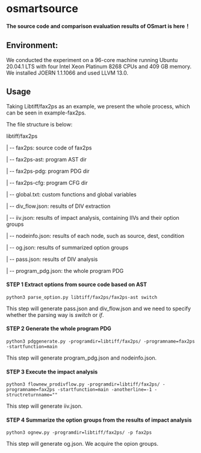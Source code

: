 # osmartsource
**The source code and comparison evaluation results of OSmart is here！**

## Environment: 
We conducted the experiment on a 96-core machine running Ubuntu 20.04.1 LTS with four Intel Xeon Platinum 8268 CPUs and 409 GB memory. We installed JOERN 1.1.1066 and used LLVM 13.0.

## Usage

Taking Libtiff/fax2ps as an example, we present the whole process, which can be seen in example-fax2ps.

The file structure is below:

libtiff/fax2ps

  | -- fax2ps: source code of fax2ps
  
  | -- fax2ps-ast: program AST dir
  
  | -- fax2ps-pdg: program PDG dir

  | -- fax2ps-cfg: program CFG dir

  | -- global.txt: custom functions and global variables 

  | -- div_flow.json: results of DIV extraction

  | -- iiv.json: results of impact analysis, containing IIVs and their option groups

  | -- nodeinfo.json: results of each node, such as source, dest, condition

  | -- og.json: results of summarized option groups

  | -- pass.json: results of DIV analysis

  | -- program_pdg.json: the whole program PDG

#### STEP 1 Extract options from source code based on AST
```
python3 parse_option.py libtiff/fax2ps/fax2ps-ast switch
```
This step will generate pass.json and div_flow.json and we need to specify whether the parsing way is *switch* or *if*.
#### STEP 2 Generate the whole program PDG 
```
python3 pdggenerate.py -programdir=libtiff/fax2ps/ -programname=fax2ps -startfunction=main
```
This step will generate program_pdg.json and nodeinfo.json. 

#### STEP 3 Execute the impact analysis 
```
python3 flownew_prodivflow.py -programdir=libtiff/fax2ps/ -programname=fax2ps -startfunction=main -anotherline=-1 -structreturnname=""
```
This step will generate iiv.json.

#### STEP 4 Summarize the option groups from the results of impact analysis
```
python3 ognew.py -programdir=libtiff/fax2ps/ -p fax2ps
```
This step will generate og.json.
We acquire the opion groups.


